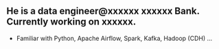 ## He is a data engineer@xxxxxx xxxxxx Bank. Currently working on xxxxxx.

-  Familiar with Python, Apache Airflow, Spark, Kafka, Hadoop (CDH) ...

